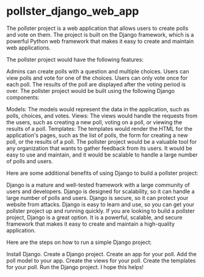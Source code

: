 # pollster_django_web_app
The pollster project is a web application that allows users to create polls and vote on them. The project is built on the Django framework, which is a powerful Python web framework that makes it easy to create and maintain web applications.

The pollster project would have the following features:

Admins can create polls with a question and multiple choices.
Users can view polls and vote for one of the choices.
Users can only vote once for each poll.
The results of the poll are displayed after the voting period is over.
The pollster project would be built using the following Django components:

Models: The models would represent the data in the application, such as polls, choices, and votes.
Views: The views would handle the requests from the users, such as creating a new poll, voting on a poll, or viewing the results of a poll.
Templates: The templates would render the HTML for the application's pages, such as the list of polls, the form for creating a new poll, or the results of a poll.
The pollster project would be a valuable tool for any organization that wants to gather feedback from its users. It would be easy to use and maintain, and it would be scalable to handle a large number of polls and users.

Here are some additional benefits of using Django to build a pollster project:

Django is a mature and well-tested framework with a large community of users and developers.
Django is designed for scalability, so it can handle a large number of polls and users.
Django is secure, so it can protect your website from attacks.
Django is easy to learn and use, so you can get your pollster project up and running quickly.
If you are looking to build a pollster project, Django is a great option. It is a powerful, scalable, and secure framework that makes it easy to create and maintain a high-quality application.

Here are the steps on how to run a simple Django project:

Install Django.
Create a Django project.
Create an app for your poll.
Add the poll model to your app.
Create the views for your poll.
Create the templates for your poll.
Run the Django project.
I hope this helps!
